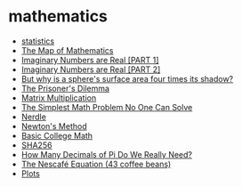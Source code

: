 # mathematics

- [statistics](stats.md)
- [The Map of Mathematics](https://piped.kavin.rocks/watch?v=OmJ-4B-mS-Y)
- [Imaginary Numbers are Real [PART 1]](https://piped.kavin.rocks/watch?v=T647CGsuOVU)
- [Imaginary Numbers are Real [PART 2]](https://piped.kavin.rocks/watch?v=2HrSG0fdxLY)
- [But why is a sphere's surface area four times its shadow?](https://piped.kavin.rocks/watch?v=GNcFjFmqEc8)
- [The Prisoner's Dilemma](https://piped.kavin.rocks/watch?v=t9Lo2fgxWHw)
- [Matrix Multiplication](http://matrixmultiplication.xyz/)
- [The Simplest Math Problem No One Can Solve](https://odysee.com/@veritasium:f/the-simplest-math-problem-no-one-can:7)
- [Nerdle](https://nerdlegame.com/)
- [Newton's Method](https://en.wikipedia.org/wiki/Newton%27s_method)
- [Basic College Math](https://piped.kavin.rocks/playlist?list=PL9Wxhr5qVFN2Z_0yYMlF2r_wZmW3PUYAk)
- [SHA256](https://piped.kavin.rocks/watch?v=8COArd_EREw)
- [How Many Decimals of Pi Do We Really Need?](https://www.jpl.nasa.gov/edu/news/2016/3/16/how-many-decimals-of-%20pi-do-we-really-need/)
- [The Nescafé Equation (43 coffee beans)](https://piped.kavin.rocks/watch?v=3V84Bi-mzQM)
- [Plots](https://github.com/alexhuntley/Plots)

